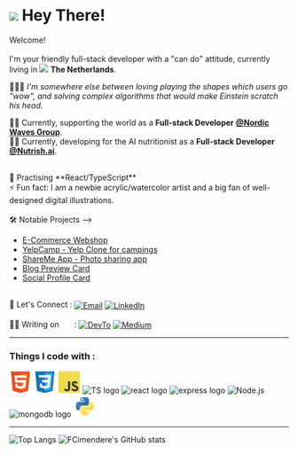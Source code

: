 <h1><img src="https://github.com/FCimendere/FCimendere/assets/65401609/01cb6352-cff1-4a90-8990-cfcae28249d3" width="30"/> Hey There!</h1>
 
<p>Welcome! </br></br> I'm your friendly full-stack developer with a "can do" attitude, currently living in <img src="https://github.com/FCimendere/FCimendere/assets/65401609/df4e077b-ade0-4910-ad90-573331efe1ed" width="13"/> <b>The Netherlands</b>.</p>

<p> 🧙🏼‍♀️ <i> I'm somewhere else between loving playing the shapes which users go "wow", and solving complex algorithms that would make Einstein scratch his head. </i></p>

<!-- <p> 🤜 Proud of myself every day, every step of the way. Not because I'm still going, but because I've proven to myself my capacity and what I've achieved. </p>-->

👩‍💻 Currently, supporting the world as a <b>Full-stack Developer</b> [**@Nordic Waves Group**]([https://github.com/NordicWavesGroup]).
<br>
👩‍💻 Currently, developing for the AI nutritionist as a <b>Full-stack Developer</b> [**@Nutrish.ai**]([https://github.com/Nutrish-ai]).

<br>
🌱 Practising **React/TypeScript** 
<br>
⚡ Fun fact: I am a newbie acrylic/watercolor artist and a big fan of well-designed digital illustrations. 
<br>
<br>
🛠️ Notable Projects -->

   - [E-Commerce Webshop](https://ecommerce-psi-six-78.vercel.app/)
   - [YelpCamp - Yelp Clone for campings](https://yelp-camp-rgop.onrender.com/)
   - [ShareMe App - Photo sharing app](https://sharemebyfly.netlify.app/login)
   - [Blog Preview Card](https://blog-preview-card-seven-iota.vercel.app/)
   - [Social Profile Card](https://social-links-profile-steel.vercel.app/)

<br>
📮 Let's Connect&nbsp;: 
<!--<a href="mailto: fulya.cimendere@gmail.com" title="Portfolio"><img alt="Email"  src="https://img.shields.io/badge/website-f59042?style=for-the-badge&logo=About.me&logoColor=white" height="30" align="center"/></a> -->
<a href="mailto: fulya.cimendere@gmail.com" title="Email"><img alt="Email" src="https://img.shields.io/badge/Gmail-D14836?style=for-the-badge&logo=gmail&logoColor=white" height="30" align="center"/></a> 
<a href="https://www.linkedin.com/in/fulya-cimendere/"><img  alt="LinkedIn" title="LinkedIn" src="https://img.shields.io/static/v1?message=LinkedIn&logo=linkedin&label=&color=0077B5&logoColor=white&labelColor=&style=for-the-badge" height="30" align="center" /></a> 
<br><br>
✍🏻 Writing on&nbsp;&nbsp;&nbsp;&nbsp;&nbsp;&nbsp;&nbsp;: 
<a href="https://dev.to/fcimendere"><img  alt="DevTo" title="DevTo" src="https://img.shields.io/static/v1?message=DEV.to&logo=DEV&label=&color=black&logoColor=white&labelColor=&style=for-the-badge" height="30" align="center" /></a> 
<a href="https://medium.com/@fulyacoskun.87"><img  alt="Medium" title="Medium" src="https://img.shields.io/static/v1?message=Medium&logo=Medium&label=&color=f1f1f1&logoColor=black&labelColor=&style=for-the-badge" height="30" align="center" /></a> 


<hr>

<h3>Things I code with :</h3>

<span>


          
          
  <img src="https://raw.githubusercontent.com/devicons/devicon/55609aa5bd817ff167afce0d965585c92040787a/icons/html5/html5-original.svg" width="40"/>
  <img src="https://raw.githubusercontent.com/devicons/devicon/55609aa5bd817ff167afce0d965585c92040787a/icons/css3/css3-original.svg" width="40" alt="CSS logo"/>
  <img src="https://raw.githubusercontent.com/devicons/devicon/55609aa5bd817ff167afce0d965585c92040787a/icons/javascript/javascript-original.svg" width="40" alt="JS logo"/>
  <img src="https://cdn.jsdelivr.net/gh/devicons/devicon@latest/icons/typescript/typescript-original.svg" width="40" alt="TS logo"/>
  <img src="https://cdn.jsdelivr.net/gh/devicons/devicon@latest/icons/react/react-original-wordmark.svg" width="40" alt="react logo"/>
  <img src="https://cdn.jsdelivr.net/gh/devicons/devicon@latest/icons/express/express-original.svg" width="40" alt="express logo"/>
  <img src="https://cdn.jsdelivr.net/gh/devicons/devicon@latest/icons/nodejs/nodejs-plain-wordmark.svg" width="45" alt="Node.js"/>
  <img src="https://cdn.jsdelivr.net/gh/devicons/devicon@latest/icons/mongodb/mongodb-original-wordmark.svg" width="40" alt="mongodb logo"/>
  <img src="https://raw.githubusercontent.com/devicons/devicon/55609aa5bd817ff167afce0d965585c92040787a/icons/python/python-original.svg" width="40" alt="Python logo"/>
  

</span>

<hr>


![Top Langs](https://github-readme-stats.vercel.app/api/top-langs/?username=FCimendere&hide=TeX&layout=compact)
![FCimendere's GitHub stats](https://github-readme-stats.vercel.app/api?username=FCimendere&theme=transparent&show_icons=true&hide=stars&line_height=24)

